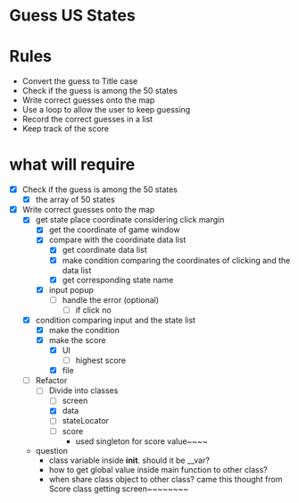 # Guess US States
# Rules
- Convert the guess to Title case
- Check if the guess is among the 50 states
- Write correct guesses onto the map
- Use a loop to allow the user to keep guessing 
- Record the correct guesses in a list
- Keep track of the score

# what will require
- [x] Check if the guess is among the 50 states
  - [x] the array of 50 states
- [x] Write correct guesses onto the map
  - [x] get state place coordinate considering click margin
    - [x] get the coordinate of game window
    - [x] compare with the coordinate data list
      - [x] get coordinate data list
      - [x] make condition comparing the coordinates of clicking and the data list 
      - [x] get corresponding state name 
    - [x] input popup
      - [ ] handle the error (optional)
        - [ ] if click no
  - [x] condition comparing input and the state list
    - [x] make the condition
    - [x] make the score
      - [x] UI
        - [ ] highest score
      - [x] file
  - [ ] Refactor
    - [ ] Divide into classes      
      - [ ] screen
      - [x] data
      - [ ] stateLocator
      - [ ] score
        - used singleton for score value~~~~
  - question
    - class variable inside __init__. should it be __var?
    - how to get global value inside main function to other class?
    - when share class object to other class? came this thought from Score class getting screen~~~~~~~~ 